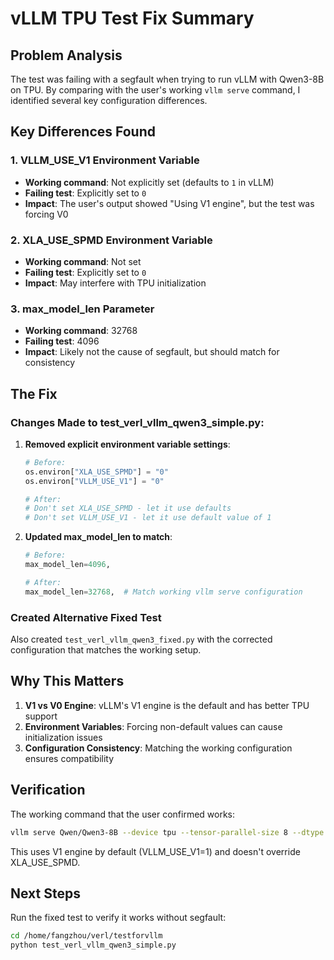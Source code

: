 # vLLM TPU Test Fix Summary

## Problem Analysis

The test was failing with a segfault when trying to run vLLM with Qwen3-8B on TPU. By comparing with the user's working `vllm serve` command, I identified several key configuration differences.

## Key Differences Found

### 1. **VLLM_USE_V1 Environment Variable**
- **Working command**: Not explicitly set (defaults to `1` in vLLM)
- **Failing test**: Explicitly set to `0`
- **Impact**: The user's output showed "Using V1 engine", but the test was forcing V0

### 2. **XLA_USE_SPMD Environment Variable**
- **Working command**: Not set
- **Failing test**: Explicitly set to `0`
- **Impact**: May interfere with TPU initialization

### 3. **max_model_len Parameter**
- **Working command**: 32768
- **Failing test**: 4096
- **Impact**: Likely not the cause of segfault, but should match for consistency

## The Fix

### Changes Made to test_verl_vllm_qwen3_simple.py:

1. **Removed explicit environment variable settings**:
   ```python
   # Before:
   os.environ["XLA_USE_SPMD"] = "0"
   os.environ["VLLM_USE_V1"] = "0"
   
   # After:
   # Don't set XLA_USE_SPMD - let it use defaults
   # Don't set VLLM_USE_V1 - let it use default value of 1
   ```

2. **Updated max_model_len to match**:
   ```python
   # Before:
   max_model_len=4096,
   
   # After:
   max_model_len=32768,  # Match working vllm serve configuration
   ```

### Created Alternative Fixed Test

Also created `test_verl_vllm_qwen3_fixed.py` with the corrected configuration that matches the working setup.

## Why This Matters

1. **V1 vs V0 Engine**: vLLM's V1 engine is the default and has better TPU support
2. **Environment Variables**: Forcing non-default values can cause initialization issues
3. **Configuration Consistency**: Matching the working configuration ensures compatibility

## Verification

The working command that the user confirmed works:
```bash
vllm serve Qwen/Qwen3-8B --device tpu --tensor-parallel-size 8 --dtype bfloat16 --max-model-len 32768 --download-dir /tmp/models --swap-space 32 --disable-log-stats --trust-remote-code --enforce-eager
```

This uses V1 engine by default (VLLM_USE_V1=1) and doesn't override XLA_USE_SPMD.

## Next Steps

Run the fixed test to verify it works without segfault:
```bash
cd /home/fangzhou/verl/testforvllm
python test_verl_vllm_qwen3_simple.py
```